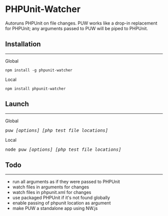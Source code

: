 # PHPUnit-Watcher
Autoruns PHPUnit on file changes. PUW works like a drop-in replacement for PHPUnit; any arguments passed to PUW will be piped to PHPUnit.

Installation
------------
------------
Global
```
npm install -g phpunit-watcher
```
Local
```
npm install phpunit-watcher
```

Launch
---
---
Global
<pre>
puw <i>[options] [php test file locations]</i>
</pre>
Local
<pre>
node puw <i>[options] [php test file locations]</i>
</pre>

Todo
----
----
- run all arguments as if they were passed to PHPUnit
- watch files in arguments for changes
- watch files in phpunit.xml for changes
- use packaged PHPUnit if it's not found globally
- enable passing of phpunit location as argument
- make PUW a standalone app using NW.js
